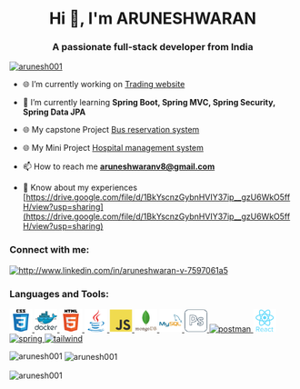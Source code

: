 <h1 align="center">Hi 👋, I'm ARUNESHWARAN</h1>
<h3 align="center">A passionate full-stack developer from India</h3>

<p align="left"> <a href="https://github.com/ryo-ma/github-profile-trophy"><img src="https://github-profile-trophy.vercel.app/?username=arunesh001" alt="arunesh001" /></a> </p>

- 🌐 I’m currently working on [Trading website](https://www.bigboss.org.in/)

- 🌱 I’m currently learning **Spring Boot, Spring MVC, Spring Security, Spring Data JPA**

- 🌐 My capstone Project [Bus reservation system](https://bus-reservation-capstone.onrender.com/)

- 🌐 My Mini Project [Hospital management system](http://hospital-management-mini-2.onrender.com/)

- 📫 How to reach me **aruneshwaranv8@gmail.com**

- 📄 Know about my experiences [https://drive.google.com/file/d/1BkYscnzGybnHVIY37ip__gzU6WkO5ffH/view?usp=sharing](https://drive.google.com/file/d/1BkYscnzGybnHVIY37ip__gzU6WkO5ffH/view?usp=sharing)

<h3 align="left">Connect with me:</h3>
<p align="left">
<a href="http://www.linkedin.com/in/aruneshwaran-v-7597061a5" target="blank"><img align="center" src="https://raw.githubusercontent.com/rahuldkjain/github-profile-readme-generator/master/src/images/icons/Social/linked-in-alt.svg" alt="http://www.linkedin.com/in/aruneshwaran-v-7597061a5" height="30" width="40" /></a>
</p>

<h3 align="left">Languages and Tools:</h3>
<p align="left"> <a href="https://www.w3schools.com/css/" target="_blank" rel="noreferrer"> <img src="https://raw.githubusercontent.com/devicons/devicon/master/icons/css3/css3-original-wordmark.svg" alt="css3" width="40" height="40"/> </a> <a href="https://www.docker.com/" target="_blank" rel="noreferrer"> <img src="https://raw.githubusercontent.com/devicons/devicon/master/icons/docker/docker-original-wordmark.svg" alt="docker" width="40" height="40"/> </a> <a href="https://www.w3.org/html/" target="_blank" rel="noreferrer"> <img src="https://raw.githubusercontent.com/devicons/devicon/master/icons/html5/html5-original-wordmark.svg" alt="html5" width="40" height="40"/> </a> <a href="https://www.java.com" target="_blank" rel="noreferrer"> <img src="https://raw.githubusercontent.com/devicons/devicon/master/icons/java/java-original.svg" alt="java" width="40" height="40"/> </a> <a href="https://developer.mozilla.org/en-US/docs/Web/JavaScript" target="_blank" rel="noreferrer"> <img src="https://raw.githubusercontent.com/devicons/devicon/master/icons/javascript/javascript-original.svg" alt="javascript" width="40" height="40"/> </a> <a href="https://www.mongodb.com/" target="_blank" rel="noreferrer"> <img src="https://raw.githubusercontent.com/devicons/devicon/master/icons/mongodb/mongodb-original-wordmark.svg" alt="mongodb" width="40" height="40"/> </a> <a href="https://www.mysql.com/" target="_blank" rel="noreferrer"> <img src="https://raw.githubusercontent.com/devicons/devicon/master/icons/mysql/mysql-original-wordmark.svg" alt="mysql" width="40" height="40"/> </a> <a href="https://www.photoshop.com/en" target="_blank" rel="noreferrer"> <img src="https://raw.githubusercontent.com/devicons/devicon/master/icons/photoshop/photoshop-line.svg" alt="photoshop" width="40" height="40"/> </a> <a href="https://postman.com" target="_blank" rel="noreferrer"> <img src="https://www.vectorlogo.zone/logos/getpostman/getpostman-icon.svg" alt="postman" width="40" height="40"/> </a> <a href="https://reactjs.org/" target="_blank" rel="noreferrer"> <img src="https://raw.githubusercontent.com/devicons/devicon/master/icons/react/react-original-wordmark.svg" alt="react" width="40" height="40"/> </a> <a href="https://spring.io/" target="_blank" rel="noreferrer"> <img src="https://www.vectorlogo.zone/logos/springio/springio-icon.svg" alt="spring" width="40" height="40"/> </a> <a href="https://tailwindcss.com/" target="_blank" rel="noreferrer"> <img src="https://www.vectorlogo.zone/logos/tailwindcss/tailwindcss-icon.svg" alt="tailwind" width="40" height="40"/> </a> </p>

<p><img align="left" src="https://github-readme-stats.vercel.app/api/top-langs?username=arunesh001&show_icons=true&locale=en&layout=compact" alt="arunesh001" /></p>

<p>&nbsp;<img align="center" src="https://github-readme-stats.vercel.app/api?username=arunesh001&show_icons=true&locale=en" alt="arunesh001" /></p>

<p><img align="center" src="https://github-readme-streak-stats.herokuapp.com/?user=arunesh001&" alt="arunesh001" /></p>
